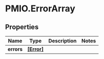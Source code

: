 # PMIO.ErrorArray

## Properties
Name | Type | Description | Notes
------------ | ------------- | ------------- | -------------
**errors** | [**[Error]**](Error.md) |  | 


